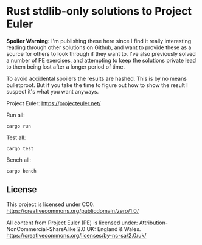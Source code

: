 # Rust stdlib-only solutions to Project Euler

**Spoiler Warning:** I'm publishing these here since I find it really interesting reading through
other solutions on Github, and want to provide these as a source for others to look through if they
want to. I've also previously solved a number of PE exercises, and attempting to keep the solutions
private lead to them being lost after a longer period of time.

To avoid accidental spoilers the results are hashed. This is by no means bulletproof. But if you
take the time to figure out how to show the result I suspect it's what you want anyways.

Project Euler: https://projecteuler.net/

Run all:

```
cargo run
```

Test all:

```
cargo test
```

Bench all:

```
cargo bench
```

## License

This project is licensed under CC0:
https://creativecommons.org/publicdomain/zero/1.0/

All content from Project Euler (PE) is licensed under:
Attribution-NonCommercial-ShareAlike 2.0 UK: England & Wales.
https://creativecommons.org/licenses/by-nc-sa/2.0/uk/
